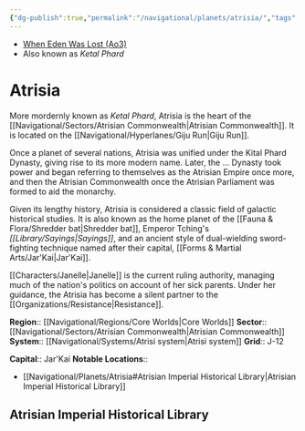 ```yaml
---
{"dg-publish":true,"permalink":"/navigational/planets/atrisia/","tags":["planet","map","gijurun","core","commonwealth","atrisi"]}
---
```


- [When Eden Was Lost (Ao3)](https://archiveofourown.org/works/19334440/chapters/45992584)
- Also known as *Ketal Phard*
# Atrisia

More mordernly known as *Ketal Phard*, Atrisia is the heart of the [[Navigational/Sectors/Atrisian Commonwealth\|Atrisian Commonwealth]]. It is located on the [[Navigational/Hyperlanes/Giju Run\|Giju Run]]. 

Once a planet of several nations, Atrisia was unified under the Kital Phard Dynasty, giving rise to its more modern name. Later, the ... Dynasty took power and began referring to themselves as the Atrisian Empire once more, and then the Atrisian Commonwealth once the Atrisian Parliament was formed to aid the monarchy. 

Given its lengthy history, Atrisia is considered a classic field of galactic historical studies. It is also known as the home planet of the [[Fauna & Flora/Shredder bat\|Shredder bat]], Emperor Tching's *[[Library/Sayings\|Sayings]]*, and an ancient style of dual-wielding sword-fighting technique named after their capital, [[Forms & Martial Arts/Jar'Kai\|Jar'Kai]].  

[[Characters/Janelle\|Janelle]] is the current ruling authority, managing much of the nation's politics on account of her sick parents. Under her guidance, the Atrisia has become a silent partner to the [[Organizations/Resistance\|Resistance]].

**Region**::  [[Navigational/Regions/Core Worlds\|Core Worlds]]
**Sector**::  [[Navigational/Sectors/Atrisian Commonwealth\|Atrisian Commonwealth]]
**System**::  [[Navigational/Systems/Atrisi system\|Atrisi system]]
**Grid**::  J-12

**Capital**:: Jar'Kai
**Notable Locations**::
- [[Navigational/Planets/Atrisia#Atrisian Imperial Historical Library\|Atrisian Imperial Historical Library]]

## Atrisian Imperial Historical Library

